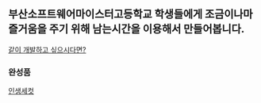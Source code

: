 ## 부산소프트웨어마이스터고등학교 학생들에게 조금이나마 즐거움을 주기 위해 남는시간을 이용해서 만들어봅니다.
[같이 개발하고 싶으시다면?](https://docs.google.com/forms/d/e/1FAIpQLSejQUNByxeI_5cgtxhs3CEcgMxTTaQIIY86ISpIRNkOnyd7UQ/viewform?usp=sf_link)
### 완성품
[인생세컷](https://github.com/BSSM-HAZY-SYSTEM/BSSM_3CUT) 
